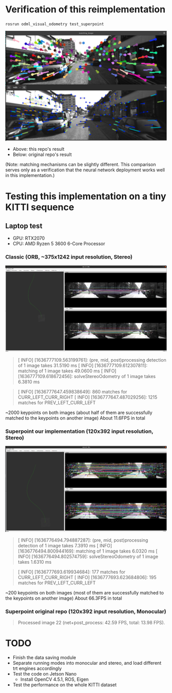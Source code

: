# Verification of this reimplementation

`rosrun odml_visual_odometry test_superpoint`

![reimplementation_vs_origin_result](figures/reimplementation_vs_origin_result.png)

- Above: this repo's result
- Below: original repo's result

(Note: matching mechanisms can be slightly different. This comparison serves only as a verification that the neural network deployment works well in this implementation.)

# Testing this implementation on a tiny KITTI sequence


## Laptop test

- GPU: RTX2070
- CPU: AMD Ryzen 5 3600 6-Core Processor

### Classic (ORB, ~375x1242 input resolution, Stereo)

![ORB_visual_odometry_2011_09_26_seq05](figures/ORB_visual_odometry_2011_09_26_seq05.png)

> [ INFO] [1636777109.563199761]: (pre, mid, post)processing detection of 1 image takes 31.5190 ms
> [ INFO] [1636777109.612307811]: matching of 1 image takes 49.0600 ms
> [ INFO] [1636777109.618672456]: solveStereoOdometry of 1 image takes 6.3810 ms

> [ INFO] [1636777647.459838649]: 860 matches for CURR_LEFT_CURR_RIGHT
> [ INFO] [1636777647.487029256]: 1215 matches for PREV_LEFT_CURR_LEFT

~2000 keypoints on both images (about half of them are successfully matched to the keypoints on another image)
About 11.6FPS in total

### Superpoint our implementation (120x392 input resolution, Stereo)

![superpoint_visual_odometry_2011_09_26_seq05](figures/superpoint_visual_odometry_2011_09_26_seq05.png)

> [ INFO] [1636776494.794887287]: (pre, mid, post)processing detection of 1 image takes 7.3910 ms
> [ INFO] [1636776494.800944169]: matching of 1 image takes 6.0320 ms
> [ INFO] [1636776494.802574759]: solveStereoOdometry of 1 image takes 1.6310 ms

> [ INFO] [1636777693.619934684]: 177 matches for CURR_LEFT_CURR_RIGHT
> [ INFO] [1636777693.623684806]: 195 matches for PREV_LEFT_CURR_LEFT

~200 keypoints on both images (most of them are successfully matched to the keypoints on another image)
About 66.3FPS in total

### Superpoint original repo (120x392 input resolution, Monocular)

> Processed image 22 (net+post_process: 42.59 FPS, total: 13.98 FPS).

# TODO 

- Finish the data saving module
- Separate running modes into monocular and stereo, and load different trt engines accordingly
- Test the code on Jetson Nano
    - Install OpenCV 4.5.1, ROS, Eigen
- Test the performance on the whole KITTI dataset